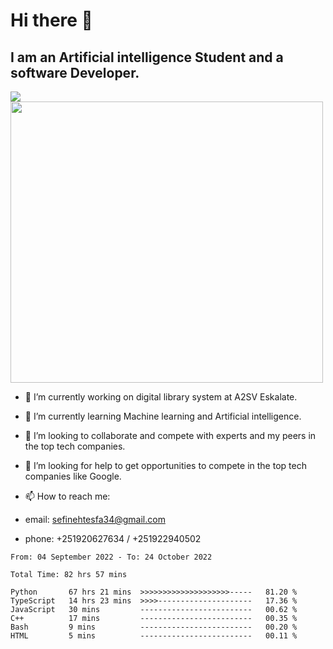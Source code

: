# Hi there 👋
## I am an Artificial intelligence Student and a software Developer.
<img src = "https://github-readme-stats.vercel.app/api?username=sefinehtesfa34&&show_icons=true&title_color=ffffff&icon_color=bb2acf&text_color=daf7dc&bg_color=151515"/>
<img src="https://wakatime.com/share/@sefinehtesfa34/ae9674e3-b462-4438-9120-52fc3d0ffbbb.png" width ="500" height = "450"/>

- 🔭 I’m currently working on digital library system at A2SV Eskalate.
- 🌱 I’m currently learning Machine learning and Artificial intelligence.
- 👯 I’m looking to collaborate and compete with experts and my peers in the top tech companies.
- 🤔 I’m looking for help to get opportunities to compete in the top tech companies like Google.

- 📫 How to reach me: 
- email: sefinehtesfa34@gmail.com
- phone: +251920627634 / +251922940502
<!--START_SECTION:waka-->

```text
From: 04 September 2022 - To: 24 October 2022

Total Time: 82 hrs 57 mins

Python       67 hrs 21 mins  >>>>>>>>>>>>>>>>>>>>-----   81.20 %
TypeScript   14 hrs 23 mins  >>>>---------------------   17.36 %
JavaScript   30 mins         -------------------------   00.62 %
C++          17 mins         -------------------------   00.35 %
Bash         9 mins          -------------------------   00.20 %
HTML         5 mins          -------------------------   00.11 %
```

<!--END_SECTION:waka-->
